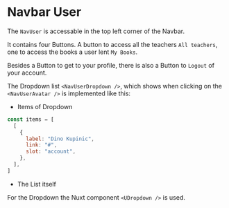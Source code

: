 # Navbar User

The `NavUser` is accessable in the top left corner
of the Navbar.

It contains four Buttons. A button to access all the teachers
`All teachers`, one to access the books a user lent `My Books`.

Besides a Button to get to your profile, there is also a Button to
`Logout` of your account.

The Dropdown list `<NavUserDropdown />`, which shows when clicking on the `<NavUserAvatar />`
is implemented like this:

 - Items of Dropdown

```js
const items = [
  [
    {
      label: "Dino Kupinic",
      link: "#",
      slot: "account",
    },
  ],
]
```

 - The List itself

For the Dropdown the Nuxt component `<UDropdown />` is used.

